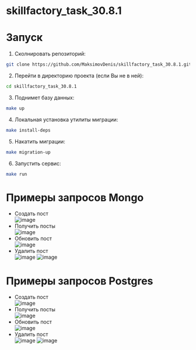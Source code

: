 # skillfactory_task_30.8.1  

# Запуск  

1. Сколнировать репозиторий:
```bash   
git clone https://github.com/MaksimovDenis/skillfactory_task_30.8.1.git
```

2. Перейти в директорию проекта (если Вы не в ней):  
```bash    
cd skillfactory_task_30.8.1 
```

3. Поднимет базу данных:  
```bash      
make up 
```

4. Локальная установка утилиты миграции:  
```bash      
make install-deps 
```

5. Накатить миграции:  
```bash      
make migration-up 
```

6. Запустить сервис:  
```bash      
make run 
```

# Примеры запросов Mongo

 - Создать пост    
 ![image](https://github.com/MaksimovDenis/vk_restAPI/assets/44647373/f6949d2c-b3ed-4ba2-9e5e-c8350f5d0132)
 - Получить посты    
 ![image](https://github.com/MaksimovDenis/vk_restAPI/assets/44647373/f89fe164-ff50-4adf-9a5d-6c11fbeee56c)
 - Обновить пост    
 ![image](https://github.com/MaksimovDenis/vk_restAPI/assets/44647373/29597498-94de-4245-8b17-c7abbbe20173)
 - Удалить пост    
 ![image](https://github.com/MaksimovDenis/vk_restAPI/assets/44647373/e81914f0-9985-4585-8269-f58b07404138)
 ![image](https://github.com/MaksimovDenis/vk_restAPI/assets/44647373/e5a1aefd-c6a9-40c8-b648-0cc4f7d521c4)

 # Примеры запросов Postgres

 - Создать пост    
![image](https://github.com/MaksimovDenis/vk_restAPI/assets/44647373/69d0adaf-e35d-4af1-b54c-1a0df856de16)
 - Получить посты    
![image](https://github.com/MaksimovDenis/vk_restAPI/assets/44647373/16426629-486e-47a5-8c87-d1006263368c)
 - Обновить пост    
![image](https://github.com/MaksimovDenis/vk_restAPI/assets/44647373/584557ee-0667-4b3e-b9fc-ec8ab85c277b)
 - Удалить пост    
![image](https://github.com/MaksimovDenis/vk_restAPI/assets/44647373/0dd45443-6230-4061-a2bc-2d13fea8aed2)
![image](https://github.com/MaksimovDenis/vk_restAPI/assets/44647373/d958a696-e6fb-4415-99bf-9ce97da582e5)
